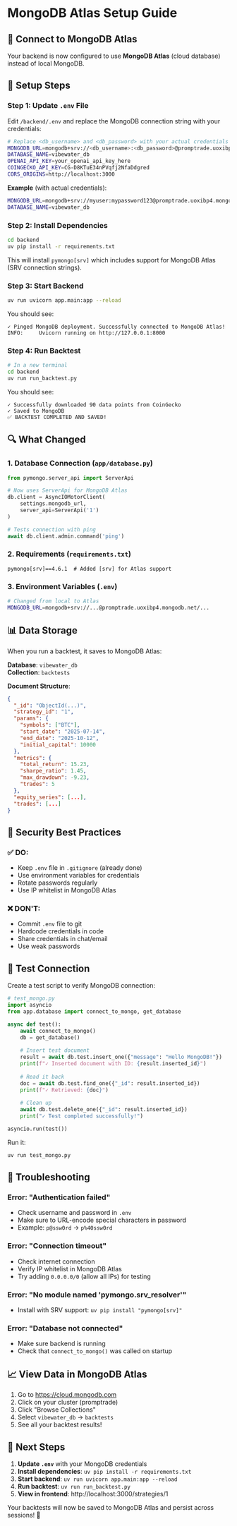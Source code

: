 # MongoDB Atlas Setup Guide

## 🎯 Connect to MongoDB Atlas

Your backend is now configured to use **MongoDB Atlas** (cloud database) instead of local MongoDB.

## 📝 Setup Steps

### Step 1: Update `.env` File

Edit `/backend/.env` and replace the MongoDB connection string with your credentials:

```bash
# Replace <db_username> and <db_password> with your actual credentials
MONGODB_URL=mongodb+srv://<db_username>:<db_password>@promptrade.uoxibp4.mongodb.net/?retryWrites=true&w=majority&appName=promptrade
DATABASE_NAME=vibewater_db
OPENAI_API_KEY=your_openai_api_key_here
COINGECKO_API_KEY=CG-D8KTuE34nPVqfj2NfaDdgred
CORS_ORIGINS=http://localhost:3000
```

**Example** (with actual credentials):
```bash
MONGODB_URL=mongodb+srv://myuser:mypassword123@promptrade.uoxibp4.mongodb.net/?retryWrites=true&w=majority&appName=promptrade
DATABASE_NAME=vibewater_db
```

### Step 2: Install Dependencies

```bash
cd backend
uv pip install -r requirements.txt
```

This will install `pymongo[srv]` which includes support for MongoDB Atlas (SRV connection strings).

### Step 3: Start Backend

```bash
uv run uvicorn app.main:app --reload
```

You should see:
```
✓ Pinged MongoDB deployment. Successfully connected to MongoDB Atlas!
INFO:     Uvicorn running on http://127.0.0.1:8000
```

### Step 4: Run Backtest

```bash
# In a new terminal
cd backend
uv run run_backtest.py
```

You should see:
```
✓ Successfully downloaded 90 data points from CoinGecko
✓ Saved to MongoDB
✅ BACKTEST COMPLETED AND SAVED!
```

## 🔍 What Changed

### 1. Database Connection (`app/database.py`)
```python
from pymongo.server_api import ServerApi

# Now uses ServerApi for MongoDB Atlas
db.client = AsyncIOMotorClient(
    settings.mongodb_url,
    server_api=ServerApi('1')
)

# Tests connection with ping
await db.client.admin.command('ping')
```

### 2. Requirements (`requirements.txt`)
```
pymongo[srv]==4.6.1  # Added [srv] for Atlas support
```

### 3. Environment Variables (`.env`)
```bash
# Changed from local to Atlas
MONGODB_URL=mongodb+srv://...@promptrade.uoxibp4.mongodb.net/...
```

## 📊 Data Storage

When you run a backtest, it saves to MongoDB Atlas:

**Database**: `vibewater_db`  
**Collection**: `backtests`

**Document Structure**:
```json
{
  "_id": "ObjectId(...)",
  "strategy_id": "1",
  "params": {
    "symbols": ["BTC"],
    "start_date": "2025-07-14",
    "end_date": "2025-10-12",
    "initial_capital": 10000
  },
  "metrics": {
    "total_return": 15.23,
    "sharpe_ratio": 1.45,
    "max_drawdown": -9.23,
    "trades": 5
  },
  "equity_series": [...],
  "trades": [...]
}
```

## 🔐 Security Best Practices

### ✅ DO:
- Keep `.env` file in `.gitignore` (already done)
- Use environment variables for credentials
- Rotate passwords regularly
- Use IP whitelist in MongoDB Atlas

### ❌ DON'T:
- Commit `.env` file to git
- Hardcode credentials in code
- Share credentials in chat/email
- Use weak passwords

## 🧪 Test Connection

Create a test script to verify MongoDB connection:

```python
# test_mongo.py
import asyncio
from app.database import connect_to_mongo, get_database

async def test():
    await connect_to_mongo()
    db = get_database()
    
    # Insert test document
    result = await db.test.insert_one({"message": "Hello MongoDB!"})
    print(f"✓ Inserted document with ID: {result.inserted_id}")
    
    # Read it back
    doc = await db.test.find_one({"_id": result.inserted_id})
    print(f"✓ Retrieved: {doc}")
    
    # Clean up
    await db.test.delete_one({"_id": result.inserted_id})
    print("✓ Test completed successfully!")

asyncio.run(test())
```

Run it:
```bash
uv run test_mongo.py
```

## 🐛 Troubleshooting

### Error: "Authentication failed"
- Check username and password in `.env`
- Make sure to URL-encode special characters in password
- Example: `p@ssw0rd` → `p%40ssw0rd`

### Error: "Connection timeout"
- Check internet connection
- Verify IP whitelist in MongoDB Atlas
- Try adding `0.0.0.0/0` (allow all IPs) for testing

### Error: "No module named 'pymongo.srv_resolver'"
- Install with SRV support: `uv pip install "pymongo[srv]"`

### Error: "Database not connected"
- Make sure backend is running
- Check that `connect_to_mongo()` was called on startup

## 📈 View Data in MongoDB Atlas

1. Go to https://cloud.mongodb.com
2. Click on your cluster (promptrade)
3. Click "Browse Collections"
4. Select `vibewater_db` → `backtests`
5. See all your backtest results!

## 🚀 Next Steps

1. **Update `.env`** with your MongoDB credentials
2. **Install dependencies**: `uv pip install -r requirements.txt`
3. **Start backend**: `uv run uvicorn app.main:app --reload`
4. **Run backtest**: `uv run run_backtest.py`
5. **View in frontend**: http://localhost:3000/strategies/1

Your backtests will now be saved to MongoDB Atlas and persist across sessions! 🎉
